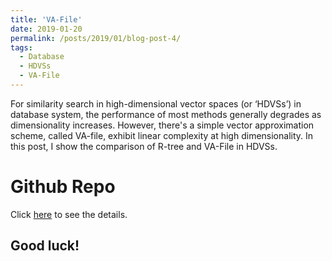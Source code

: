```yaml
---
title: 'VA-File'
date: 2019-01-20
permalink: /posts/2019/01/blog-post-4/
tags:
  - Database
  - HDVSs
  - VA-File
---
```


For similarity search in high-dimensional vector spaces (or ‘HDVSs’) in database system, the performance of most methods generally degrades as dimensionality increases. However, there's a simple vector approximation scheme, called VA-file, exhibit linear complexity at high dimensionality. In this post, I show the comparison of R-tree and VA-File in HDVSs.

Github Repo
======
Click <a href="https://github.com/geshijoker/VA-File">here</a> to see the details.

Good luck!
------